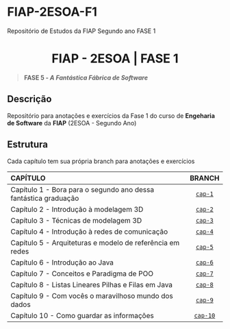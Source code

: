 # FIAP-2ESOA-F1
Repositório de Estudos da FIAP Segundo ano FASE 1


<h1 align=center>FIAP - 2ESOA | FASE 1</h1>

>**FASE 5 - *A Fantástica Fábrica de Software***

## Descrição

Repositório para anotações e exercícios da Fase 1 do curso de **Engeharia de Software** da **FIAP** (2ESOA - Segundo Ano)

## Estrutura

Cada capítulo tem sua própria branch para anotações e exercícios

| CAPÍTULO                                                        |                                 BRANCH                                  |
|:----------------------------------------------------------------|:-----------------------------------------------------------------------:|
| Capítulo 1 - Bora para o segundo ano dessa fantástica graduação |  [`cap-1`](https://github.com/LoriaLawrenceZ/FIAP-ESOA2-F1/tree/cap-1)  |
| Capítulo 2 - Introdução à modelagem 3D                          |  [`cap-2`](https://github.com/LoriaLawrenceZ/FIAP-ESOA2-F1/tree/cap-2)  |
| Capítulo 3 - Técnicas de modelagem 3D                           |  [`cap-3`](https://github.com/LoriaLawrenceZ/FIAP-ESOA2-F1/tree/cap-3)  |
| Capítulo 4 - Introdução à redes de comunicação                  |  [`cap-4`](https://github.com/LoriaLawrenceZ/FIAP-ESOA2-F1/tree/cap-4)  |
| Capítulo 5 - Arquiteturas e modelo de referência em redes       |  [`cap-5`](https://github.com/LoriaLawrenceZ/FIAP-ESOA2-F1/tree/cap-5)  |
| Capítulo 6 - Introdução ao Java                                 |  [`cap-6`](https://github.com/LoriaLawrenceZ/FIAP-ESOA2-F1/tree/cap-6)  |
| Capítulo 7 - Conceitos e Paradigma de POO                       |  [`cap-7`](https://github.com/LoriaLawrenceZ/FIAP-ESOA2-F1/tree/cap-7)  |
| Capítulo 8 - Listas Lineares Pilhas e Filas em Java             |  [`cap-8`](https://github.com/LoriaLawrenceZ/FIAP-ESOA2-F1/tree/cap-8)  |
| Capítulo 9 - Com vocês o maravilhoso mundo dos dados            |  [`cap-9`](https://github.com/LoriaLawrenceZ/FIAP-ESOA2-F1/tree/cap-9)  |
| Capítulo 10 - Como guardar as informações                       | [`cap-10`](https://github.com/LoriaLawrenceZ/FIAP-ESOA2-F1/tree/cap-10) |
